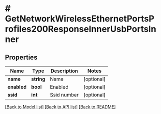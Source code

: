 # # GetNetworkWirelessEthernetPortsProfiles200ResponseInnerUsbPortsInner

## Properties

Name | Type | Description | Notes
------------ | ------------- | ------------- | -------------
**name** | **string** | Name | [optional]
**enabled** | **bool** | Enabled | [optional]
**ssid** | **int** | Ssid number | [optional]

[[Back to Model list]](../../README.md#models) [[Back to API list]](../../README.md#endpoints) [[Back to README]](../../README.md)
